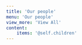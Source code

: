 ```yaml
---
title: 'Our people'
menu: 'Our people'
view_more: 'View All'
content:
    items: '@self.children'
---
```


